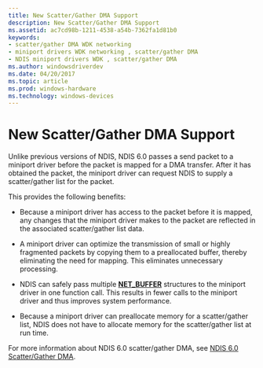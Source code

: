 ```yaml
---
title: New Scatter/Gather DMA Support
description: New Scatter/Gather DMA Support
ms.assetid: ac7cd98b-1211-4538-a54b-7362fa1d81b0
keywords:
- scatter/gather DMA WDK networking
- miniport drivers WDK networking , scatter/gather DMA
- NDIS miniport drivers WDK , scatter/gather DMA
ms.author: windowsdriverdev
ms.date: 04/20/2017
ms.topic: article
ms.prod: windows-hardware
ms.technology: windows-devices
---
```


# New Scatter/Gather DMA Support





Unlike previous versions of NDIS, NDIS 6.0 passes a send packet to a miniport driver before the packet is mapped for a DMA transfer. After it has obtained the packet, the miniport driver can request NDIS to supply a scatter/gather list for the packet.

This provides the following benefits:

-   Because a miniport driver has access to the packet before it is mapped, any changes that the miniport driver makes to the packet are reflected in the associated scatter/gather list data.

-   A miniport driver can optimize the transmission of small or highly fragmented packets by copying them to a preallocated buffer, thereby eliminating the need for mapping. This eliminates unnecessary processing.

-   NDIS can safely pass multiple [**NET\_BUFFER**](https://msdn.microsoft.com/library/windows/hardware/ff568376) structures to the miniport driver in one function call. This results in fewer calls to the miniport driver and thus improves system performance.

-   Because a miniport driver can preallocate memory for a scatter/gather list, NDIS does not have to allocate memory for the scatter/gather list at run time.

For more information about NDIS 6.0 scatter/gather DMA, see [NDIS 6.0 Scatter/Gather DMA](ndis-scatter-gather-dma.md).

 

 





